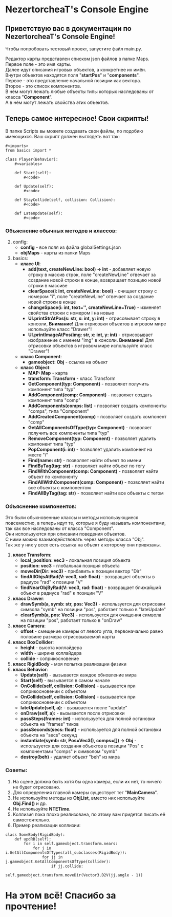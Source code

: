 # NezertorcheaT's Console Engine

## Приветствую вас в документации по NezertorcheaT's Console Engine!

Чтобы попробовать тестовый проект, запустите файл main.py.

Редактор карты представлен списком json файлов в папке Maps.  
Первое поле - это имя карты.  
Далее идут описания игровых объектов, а конкретнее их имён.  
Внутри объектов находятся поля "**startPos**" и "**components**".  
Первое - это представление начальной позиции как вектора.  
Второе - это список компонентов.  
В нём могут лежать любые объекты типы которых наследованы от класса "**Component**".  
А в нём могут лежать свойства этих объектов.

## Теперь самое интересное! Cвои скрипты!

В папке Scripts вы можете создавать свои файлы, по подобию имеющихся. Ваш скрипт должен выглядеть вот так:

```
#<imports>
from basics import *

class Player(Behavior):
    #<variables>

    def Start(self):
        #<code>  

    def Update(self):
        #<code>  

    def StayCollide(self, collision: Collision):
        #<code>  

    def LateUpdate(self):
        #<code>
```  

### Объяснение обычных методов и классов:

2. config:
    - **config** - все поля из файла globalSettings.json
    - **objMaps** - карты из папки Maps
4. basics:
    - **класс UI**:
        - **add(text, createNewLine: bool) -> int** - добавляет новую строку в массив строк, поле "createNewLine" отвечает за создание новой строки в конце, возвращает позицию новой строки в массиве
        - **clearSpace(i: int, createNewLine: bool)** - очищает строку с номером "i", поле "createNewLine" отвечает за создание новой строки в конце
        - **changeSpace(i: int, text='', createNewLine=True)** - изменяет свойства строки с номером i на новые
        - **UI.printStrAtPos(s: str, x: int, y: int)** - отрисовывает строку в консоли, **Внимание!** Для отрисовки объектов в игровом мире используйте класс "Drawer"!
        - **UI.printImageAtPos(img: str, x: int, y: int)** - отрисовывает изображение с именем "img" в консоли. **Внимание!** Для отрисовки объектов в игровом мире используйте класс "Drawer"!
    - **класс Component**:
        - **gameobject: Obj** - ссылка на объект
    - **класс Object**:
        - **MAP: Map** - карта
        - **transform: Transform** - класс Transform
        - **GetComponent(typ: Component)** - позволяет получить компонент типа "typ"
        - **AddComponent(comp: Component)** - позволяет создать компонент типа "comp"
        - **AddComponents(comps: list)** - позволяет создать компоненты "comps", типа "Component"
        - **AddCreatedComponent(comp)** - позволяет создать компонент "comp"
        - **GetAllComponentsOfType(typ: Component)** - позволяет получить все компоненты типа "typ"
        - **RemoveComponent(typ: Component)** - позволяет удалить компонент типа "typ"
        - **PopComponent(i: int)** - позволяет удалить компонент на месте "i"
        - **Find(name: str)** - позволяет найти объект по имени
        - **FindByTag(tag: str)** - позволяет найти объект по тегу
        - **FindWithComponent(comp: Component)** - позволяет найти объект по компоненту
        - **FindAllWithComponent(comp: Component)** - позволяет найти все объекты с компонентом
        - **FindAllByTag(tag: str)** - позволяет найти все объекты с тегом

### Объяснение компонентов:

Это были обыкновенные классы и методы использующиеся повсеместно, а теперь идут те, которые я буду называть
компонентами, так как все наследованы от класса "Component".  
Они используются при описании поведения объектов.  
С ними можно взаимодействовать через методы класса "Obj".  
Так же у них у всех есть ссылка на объект к которому они привязаны.

1. **класс Transform**:
    - **local_position: vec3** - локальная позиция объекта
    - **position: vec3** - глобальная позиция объекта
    - **moweDir(Dir: vec3)** - прибавить к позиции вектор "Dir"
    - **findAllObjsAtRad(V: vec3, rad: float)** - возвращает объекты в радиусе "rad" к позиции "V"
    - **findNearObjByRad(V: vec3, rad: float)** - возвращает ближайший объект в радиусе "rad" к позиции "V"
2. **класс Drawer**:
    - **drawSymb(a, symb: str, pos: Vec3)** - используется для отрисовки символа "symb" на позиции "pos", работает только в "lateUpdate"
    - **clearSymb(a, pos: Vec3)** - используется для очищения символа на позиции "pos", работает только в "onDraw"
3. **класс Camera**:
    - **offset** - смещение камеры от левого угла, первоначально равно половине размера отрисовываемой карты
4. **класс BoxCollider**:
    - **height** - высота коллайдера
    - **width** - ширина коллайдера
    - **collide** - соприкосновение
5. **класс RigidBody** - моя попытка реализации физики
6. **класс Behavior**:
    - **Update(self)** - вызывается каждое обновление мира
    - **Start(self)** - вызывается в самом начале
    - **OnCollide(self, collision: Collision)** - вызывается при соприкосновении с объектом
    - **OnCollide(self, collision: Collision)** - вызывается при соприкосновении с объектом
    - **lateUpdate(self, a):** - вызывается после "update"
    - **onDraw(self, a):** - вызывается после отрисовки
    - **passSteps(frames: int)** - используется для полной остановки объекта на "frames" тиков
    - **passSeconds(secs: float)** - используется для полной остановки объекта на "secs" секунд
    - **instantiate(symb: str, Pos=Vec3(), comps=[]) -> Obj** - используется для создания объектов в позиции "Pos" с компонентами "comps" и символом "symb"
    - **destroy(beh)** - удаляет объект "beh" из мира

### Советы:

1. На сцене должна быть хотя бы одна камера, если их нет, то ничего не будет отрисовано.
2. Для определения главной камеры существует тег "**MainCamera**".
3. Не используйте методы из **ObjList**, вместо них используйте **Obj.Find()** и др.
4. Не используйте **NTETime**.
5. Коллизия пока плохо реализована, по этому вам придется писать её самостоятельно.
7. Пример реализации коллизии:
```
class SomeBody(RigidBody):
    def updRB(self):
        for i in self.gameobject.transform.nears:
            for j in i.GetAllComponentsOfTypes(all_subclasses(RigidBody)):
                for jj in j.gameobject.GetAllComponentsOfType(Collider):
                    if jj.collide:
                        self.gameobject.transform.moveDir(Vector3.D2V(jj.angle - 1))
```

# На этом всё! Спасибо за прочтение!